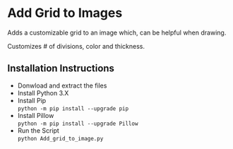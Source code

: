 # Add Grid to Images

Adds a customizable grid to an image which, can be helpful when drawing.

Customizes # of divisions, color and thickness.

## Installation Instructions

- Donwload and extract the files
- Install Python 3.X
- Install Pip <br>
    `python -m pip install --upgrade pip`
- Install Pillow <br>
    `python -m pip install --upgrade Pillow` 
- Run the Script <br>
    `python Add_grid_to_image.py` 
